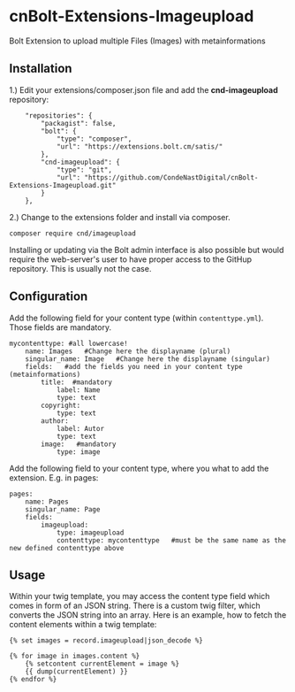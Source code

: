 # cnBolt-Extensions-Imageupload

Bolt Extension to upload multiple Files (Images) with metainformations


## Installation

1.) Edit your extensions/composer.json file and add the **cnd-imageupload** repository:
```
    "repositories": {
        "packagist": false,
        "bolt": {
            "type": "composer",
            "url": "https://extensions.bolt.cm/satis/"
        },
        "cnd-imageupload": {
            "type": "git",
            "url": "https://github.com/CondeNastDigital/cnBolt-Extensions-Imageupload.git"
        }
    },
```
2.) Change to the extensions folder and install via composer.
```
composer require cnd/imageupload
```
Installing or updating via the Bolt admin interface is also possible but would require the web-server's user to have proper access to the GitHup repository. This is usually not the case.

## Configuration
Add the following field for your content type (within `contenttype.yml`). Those fields are mandatory.
```
mycontenttype: #all lowercase!
    name: Images   #Change here the displayname (plural)
    singular_name: Image   #Change here the displayname (singular)
    fields:   #add the fields you need in your content type (metainformations)
        title:  #mandatory
            label: Name
            type: text
        copyright:
            type: text
        author:
            label: Autor
            type: text
        image:   #mandatory
            type: image
```

Add the following field to your content type, where you what to add the extension. E.g. in pages:

```
pages:
    name: Pages
    singular_name: Page
    fields:
        imageupload:
            type: imageupload
            contenttype: mycontenttype   #must be the same name as the new defined contenttype above
```

## Usage
Within your twig template, you may access the content type field which comes in form of an JSON string.
There is a custom twig filter, which converts the JSON string into an array. Here is an example, how to fetch the content elements within a twig template:
```
{% set images = record.imageupload|json_decode %}

{% for image in images.content %}
    {% setcontent currentElement = image %}
    {{ dump(currentElement) }}
{% endfor %}
```
